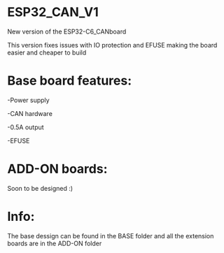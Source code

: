 # ESP32_CAN_V1
New version of the ESP32-C6_CANboard

This version fixes issues with IO protection and EFUSE making the board easier and cheaper to build

# Base board features:

-Power supply

-CAN hardware

-0.5A output

-EFUSE

# ADD-ON boards:
Soon to be designed :)




# Info:
The base dessign can be found in the BASE folder and all the extension boards are in the ADD-ON folder